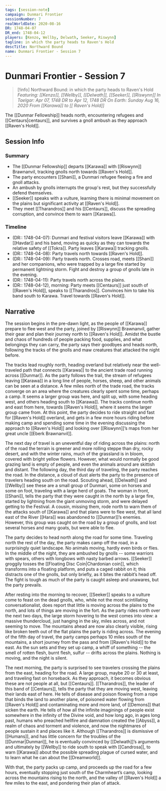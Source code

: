 ```yaml
---
tags: [session-note]
campaign: Dunmari Frontier
sessionNumber: 7
realWorldDate: 2020-08-16
DR: 1748-04-07
DR_end: 1748-04-12
players: [Kenzo, Wellby, Delwath, Seeker, Riswynn]
tagline: in which the party heads to Raven's Hold
descTitle: Northward Bound
name: Dunmari Frontier - Session 7
---
```

# Dunmari Frontier - Session 7

>[!info] Northward Bound: in which the party heads to Raven's Hold
> *Featuring: [[Kenzo]], [[Wellby]], [[Delwath]], [[Seeker]], [[Riswynn]]*
> *In Taelgar: Apr 07, 1748 DR to Apr 12, 1748 DR*
> *On Earth: Sunday Aug 16, 2020*
> *From [[Karawa]] to [[ Raven's Hold]]*

The [[Dunmar Fellowship]] heads north, encountering refugees and [[Centaurs|centaurs]], and survives a gnoll ambush as they approach [[Raven's Hold]].

## Session Info
### Summary
- The [[Dunmar Fellowship]] departs [[Karawa]] with [[Riswynn]] Brawnanvil, tracking gnolls north towards [[Raven's Hold]].
- The party encounters [[Shani]], a Dunmari refugee fleeing a fire and gnoll attacks.
- An ambush by gnolls interrupts the group's rest, but they successfully defend themselves.
- [[Seeker]] speaks with a vulture, learning there is minimal movement on the plains but significant activity at [[Raven's Hold]].
- They meet [[Tharandros]] and his [[Centaurs]], discuss the spreading corruption, and convince them to warn [[Karawa]].

### Timeline
- (DR:: 1748-04-07): Dunmari and festival visitors leave [[Karawa]] with [[Havdar]] and his band, moving as quicky as they can towards the relative safety of [[Tokra]]. Party leaves [[Karawa]] tracking gnolls. 
- (DR:: 1748-04-08): Party travels north towards [[Raven's Hold]].
- (DR:: 1748-04-09): Party travels north. Crosses road, meets [[Shani]] and her companions, who were trapped by a large fire started by permanent lightning storm. Fight and destroy a group of gnolls late in the evening.
- (DR:: 1748-04-11): Party travels north across the plains.
- (DR:: 1748-04-12), morning: Party meets [[Centaurs]] just south of [[Raven's Hold]], speaks to [[Tharandros]]. Convinces him to take his band south to Karawa. Travel towards [[Raven's Hold]]. 


## Narrative
The session begins in the pre-dawn light, as the people of [[Karawa]] prepare to flee west and the party, joined by [[Riswynn]] Brawnanvil, gather their gear and plan their journey north to [[Raven's Hold]]. Amidst the bustle and chaos of hundreds of people packing food, supplies, and what belongings they can carry, the party says their goodbyes and heads north, following the tracks of the gnolls and maw creatures that attacked the night before. 

The tracks lead roughly north, heading overland but relatively near the well-traveled path that connects [[Karawa]] to the ancient trade road running across [[Dunmar]]. As the party follows the trail, the stream of refugees leaving [[Karawa]] in a long line of people, horses, sheep, and other animals can be seen at a distance. A few miles north of the trade road, the tracks converge on an area where the creatures clearly spent some time, perhaps a camp. It seems a larger group was here, and split up, with some heading west, and others heading south to [[Karawa]]. The tracks continue north and east from here, towards [[Raven's Hold]], where it seems the larger group came from. At this point, the party decides to ride straight and fast for [[Raven's Hold]] overland, and gets in a few more hours riding before making camp and spending some time in the evening discussing the approach to [[Raven's Hold]] and looking over [[Riswynn]]’s maps from her great uncle [[Eberk Brawnanvil]].

The next day of travel is an uneventful day of riding across the plains: north of the road the terrain is greener and more rolling steppe than dry, rocky desert, and with the winter rains, much of the grassland is in bloom, covered with bright yellow flowers. However, what would normally be good grazing land is empty of people, and even the animals around are skittish and distant. The following day, the third day of traveling, the party reaches the road. In the distance, a cloud of dust alerts the party to the presence of travelers heading south on the road. Scouting ahead, [[Delwath]] and [[Wellby]] see these are a small group of Dunmari, some on horses and some on foot, traveling with a large herd of goats. The woman in front, [[Shani]], tells the party that they were caught in the north by a large fire, started by lightning from the giant unmoving storm, and were delayed getting to the Festival. A cousin, missing them, rode north to warn them of the attacks south of [[Karawa]] and that plans were to flee west, that all land east of the River [[Hara]] was abandoned to [[Dunmar]]’s enemies. However, this group was caught on the road by a group of gnolls, and lost several horses and many goats, but were able to flee. 

The party decides to head north along the road for some time. Traveling north the rest of the day, the party makes camp off the road, in a surprisingly quiet landscape. No animals moving, hardly even birds or flies. In the middle of the night, they are ambushed by gnolls -- some warriors with spears, others with longbows with nasty barbed arrows. [[Seeker]] groggily tosses the [[Floating Disc Coin|Chardonian coin]], which transforms into a floating platform, and puts a caged rabbit on it; this distracts one of the gnolls, but only briefly, as it bites the rabbit’s head off. The fight is tough as much of the party is caught asleep and unawares, but the party prevails. 

After resting into the morning to recover, [[Seeker]] speaks to a vulture come to feast on the dead gnolls, who, while not the most scintillating conversationalist, does report that little is moving across the plains to the north, and lots of things are moving in the fort. As the party rides north over the next two days, the large storm hovering to the west comes into view: a massive thundercloud, just hanging in the sky, miles across, and not seeming to move. The mountains ahead are now also clearly visible, rising like broken teeth out of the flat plains the party is riding across. The evening of the fifth day of travel, the party camps perhaps 10 miles south of the mountains, a short journey from the pass and from [[Raven's Hold]] to the east. As the sun sets and they set up camp, a whiff of something -- the smell of rotten flesh, burnt flesh, sulfur -- drifts across the plains. Nothing is moving, and the night is silent.

The next morning, the party is surprised to see travelers crossing the plains from the east, heading for the road. A large group, maybe 20 or 30 at least, and traveling fast on horseback. As they approach, it becomes obvious these are not people at all, but [[Centaurs]]. [[Tharandros]], the leader of this band of [[Centaurs]], tells the party that they are moving west, leaving their lands east of here. He tells of disease and poison flowing from a rope that binds the land to another plane, of poisoned water flowing from [[Raven's Hold]] and contaminating more and more land, of [[Demons]] that sicken the earth. He tells of how all the infinite imaginings of people exist somewhere in the infinity of the Divine void, and how long ago, in ages long past, humans who preached hellfire and damnation created the [[Abyss]], a realm of chaos and torment and violence, and now the nightmares of people sustain it and places like it. Although [[Tharandros]] is dismissive of [[Humans]], and has little concern for the troubles of the [[Dunmar|Dunmari]], he is eventually convinced by [[Delwath]]’s arguments and ultimately by [[Wellby]] to ride south to speak with [[Candrosa]], to warn [[Karawa]] about the possible spreading plague of cursed water, and to learn what he can about the [[Dreamworld]]. 

With that, the party packs up camp, and proceeds up the road for a few hours, eventually stopping just south of the Charmheart’s camp, looking across the mountains rising to the north, and the valley of [[Raven's Hold]] a few miles to the east, and pondering their plan of attack. 
